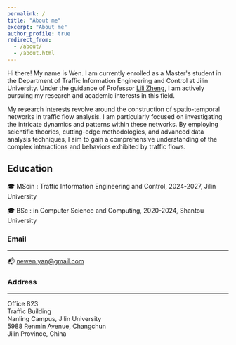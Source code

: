 ```yaml
---
permalink: /
title: "About me"
excerpt: "About me"
author_profile: true
redirect_from: 
  - /about/
  - /about.html
---
```


Hi there! My name is Wen. I am currently enrolled as a Master's student in the Department of Traffic Information Engineering and Control at Jilin University. Under the guidance of Professor [Lili Zheng](https://jt.jlu.edu.cn/info/1118/4060.htm), I am actively pursuing my research and academic interests in this field. 

My research interests revolve around the construction of spatio-temporal networks in traffic flow analysis. I am particularly focused on investigating the intricate dynamics and patterns within these networks. By employing scientific theories, cutting-edge methodologies, and advanced data analysis techniques, I aim to gain a comprehensive understanding of the complex interactions and behaviors exhibited by traffic flows.


## Education 
🎓 MScin : Traffic Information Engineering and Control, 2024-2027, <span class="grey">Jilin University</span>

🎓 BSc : in Computer Science and Computing, 2020-2024, <span class="grey">Shantou University</span>


### Email
---
📬 newen.yan@gmail.com

### Address
---
Office 823 \
Traffic Building \
Nanling Campus, Jilin University \
5988 Renmin Avenue, Changchun \
Jilin Province, China